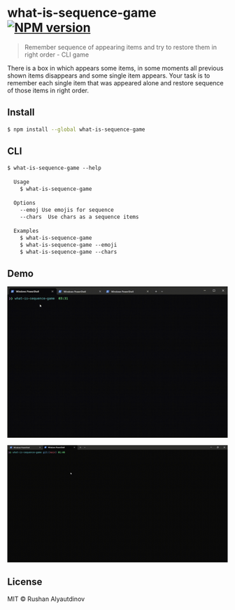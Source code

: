 # what-is-sequence-game [![NPM version][npm-image]][npm-url]

> Remember sequence of appearing items and try to restore them in right order - CLI game

There is a box in which appears some items, in some moments all previous shown items disappears and some single item appears.
Your task is to remember each single item that was appeared alone and restore sequence of those items in right order.

## Install

```bash
$ npm install --global what-is-sequence-game
```

## CLI

```
$ what-is-sequence-game --help

  Usage
    $ what-is-sequence-game

  Options
    --emoj Use emojis for sequence
    --chars  Use chars as a sequence items

  Examples
    $ what-is-sequence-game
    $ what-is-sequence-game --emoji
    $ what-is-sequence-game --chars
```

## Demo

![](media/demo.gif)

![](media/demo-chars.gif)

## License

MIT © Rushan Alyautdinov

[npm-image]: https://img.shields.io/npm/v/what-is-sequence-game.svg?style=flat
[npm-url]: https://npmjs.org/package/what-is-sequence-game
